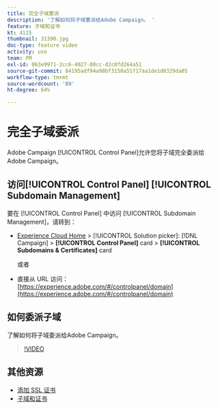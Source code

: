 ```yaml
---
title: 完全子域委派
description: '了解如何将子域委派给Adobe Campaign。 '
feature: 子域和证书
kt: 4115
thumbnail: 31390.jpg
doc-type: feature video
activity: use
team: PM
exl-id: 063e9971-2cc6-4027-80cc-d2c0fd264a51
source-git-commit: 84195adf94a98bf3150a51f17aa1de1d0329da05
workflow-type: tm+mt
source-wordcount: '89'
ht-degree: 64%

---
```


# 完全子域委派

Adobe Campaign [!UICONTROL Control Panel]允许您将子域完全委派给 Adobe Campaign。

## 访问[!UICONTROL Control Panel] [!UICONTROL Subdomain Management]

要在 [!UICONTROL Control Panel] 中访问 [!UICONTROL Subdomain Management]，请转到：

* [Experience Cloud Home](https://experience.adobe.com/#/home) > [!UICONTROL Solution picker]: [!DNL Campaign] > **[!UICONTROL Control Panel]** card > **[!UICONTROL Subdomains & Certificates]** card

   或者
* 直接从 URL 访问：[https://experience.adobe.com/#/controlpanel/domain](https://experience.adobe.com/#/controlpanel/domain)

## 如何委派子域

了解如何将子域委派给Adobe Campaign。

>[!VIDEO](https://video.tv.adobe.com/v/31390?quality=12)

## 其他资源

* [添加 SSL 证书](/help/control-panel-tutorials/subdomains-and-certificates/adding-ssl-certificates.md)
* [子域和证书](https://experienceleague.adobe.com/docs/control-panel/using/subdomains-and-certificates/renewing-subdomain-certificate.html?lang=en)
